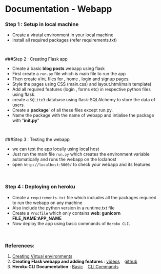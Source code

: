 # Documentation - Webapp

### Step 1 : Setup in local machine
* Create a virutal environment in your local machine
* Install all required packages  (refer requirements.txt)
<br>

###Step 2 : Creating Flask app
* Create a basic **blog posts** webapp using flask
* First create a `run.py` file which is main file to run the app
* Then create `HTML` files for , home , login and signup pages.
* Style the pages using  CSS (main.css) and layout.html(main template) 
* Add all required features (login , forms etc) in respective python files using flask.
* create a `SQLite3` database using flask-SQLAlchemy to store the data of users.
* Create a **package**` of all these files except run.py.
* Name the package with the name of webapp and intialise the package with "__init.py__"
<br>

###Step 3 : Testing the webapp 
* we can  test the app locally using local host
* Just run the main file `run.py` which creates the environment variable automatically and runs the webapp on the loclahost
* open `http://localhost:5000/` to check your webapp and its features
<br>

### Step 4 : Deploying on heroku
* Create a `requirements.txt` file which includes all the packages required to run the webapp on any machine
* Also include the python version in a runtime.txt file
* Create a `Procfile` which only contains **web: gunicorn FILE_NAME:APP_NAME**
* Now deploy the app using basic commands of `Heroku CLI`.
<br>


### References:
1) [Creating Virtual environments](https://www.youtube.com/watch?v=UqkT2Ml9beg)
2) **Creating Flask webapp and adding features** :   [videos]() &nbsp;&nbsp;  [github](https://github.com/CoreyMSchafer/code_snippets/tree/master/Python/Flask_Blog)
3) **Heroku CLI Documentation** :  [Basic](https://devcenter.heroku.com/articles/getting-started-with-python) &nbsp;&nbsp;  [CLI Commands](https://devcenter.heroku.com/articles/heroku-cli-commands) 